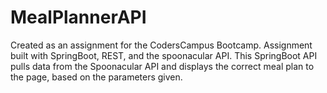 # MealPlannerAPI
Created as an assignment for the CodersCampus Bootcamp.
Assignment built with SpringBoot, REST, and the spoonacular API.
This SpringBoot API pulls data from the Spoonacular API and displays the correct meal plan to the page, based on the parameters given.
